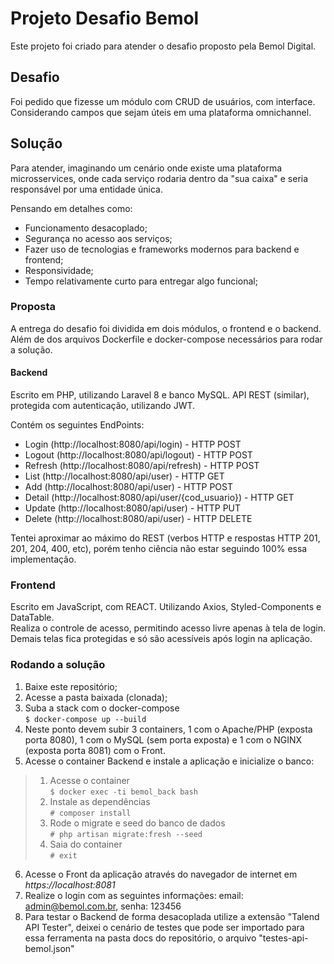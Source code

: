 # Projeto Desafio Bemol 

Este projeto foi criado para atender o desafio proposto pela Bemol Digital.  

## Desafio 

Foi pedido que fizesse um módulo com CRUD de usuários, com interface.  
Considerando campos que sejam úteis em uma plataforma omnichannel.

## Solução

Para atender, imaginando um cenário onde existe uma plataforma microsservices, onde cada serviço rodaria dentro da "sua caixa" e seria responsável por uma entidade única.  

Pensando em detalhes como:
- Funcionamento desacoplado;
- Segurança no acesso aos serviços;
- Fazer uso de tecnologias e frameworks modernos para backend e frontend;
- Responsividade;
- Tempo relativamente curto para entregar algo funcional;

### Proposta

A entrega do desafio foi dividida em dois módulos, o frontend e o backend.  
Além de dos arquivos Dockerfile e docker-compose necessários para rodar a solução.

#### Backend

Escrito em PHP, utilizando Laravel 8 e banco MySQL. API REST (similar), protegida com autenticação, utilizando JWT.  

Contém os seguintes EndPoints:
- Login (http://localhost:8080/api/login) - HTTP POST 
- Logout (http://localhost:8080/api/logout) - HTTP POST
- Refresh (http://localhost:8080/api/refresh) - HTTP POST
- List (http://localhost:8080/api/user) - HTTP GET
- Add (http://localhost:8080/api/user) - HTTP POST
- Detail (http://localhost:8080/api/user/{cod_usuario}) - HTTP GET
- Update (http://localhost:8080/api/user) - HTTP PUT
- Delete (http://localhost:8080/api/user) - HTTP DELETE

Tentei aproximar ao máximo do REST (verbos HTTP e respostas HTTP 201, 201, 204, 400, etc), porém tenho ciência não estar seguindo 100% essa implementação.

### Frontend

Escrito em JavaScript, com REACT. Utilizando Axios, Styled-Components e DataTable.  
Realiza o controle de acesso, permitindo acesso livre apenas à tela de login. Demais telas fica protegidas e só são acessíveis após login na aplicação.

### Rodando a solução

1. Baixe este repositório;
2. Acesse a pasta baixada (clonada);
3. Suba a stack com o docker-compose  
   `$ docker-compose up --build `
4. Neste ponto devem subir 3 containers, 1 com o Apache/PHP (exposta porta 8080), 1 com o MySQL (sem porta exposta) e 1 com o NGINX (exposta porta 8081) com o Front.
5. Acesse o container Backend e instale a aplicação e inicialize o banco: 
> 1. Acesse o container  
   `$ docker exec -ti bemol_back bash`  
> 2. Instale as dependências  
   `# composer install`
> 3. Rode o migrate e seed do banco de dados  
   `# php artisan migrate:fresh --seed`
> 4. Saia do container  
   `# exit`
6. Acesse o Front da aplicação através do navegador de internet em *https://localhost:8081*
7. Realize o login com as seguintes informações: email: admin@bemol.com.br, senha: 123456
8. Para testar o Backend de forma desacoplada utilize a extensão "Talend API Tester", deixei o cenário de testes que pode ser importado para essa ferramenta na pasta docs do repositório, o arquivo "testes-api-bemol.json"